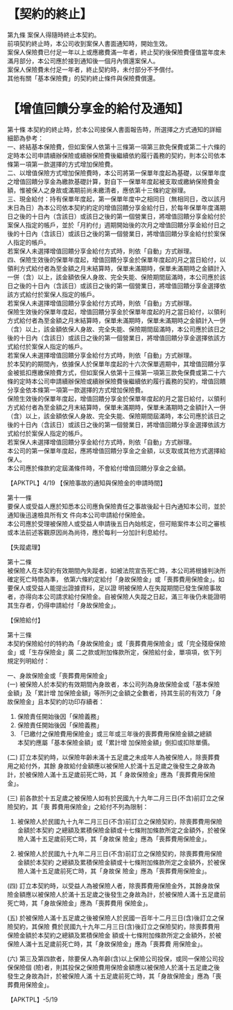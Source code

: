 # 【契約的終止】

第九條 案保人得隨時終止本契約。  
前項契約終止時，本公司收到案保人書面通知時，開始生效。  
案保人保險費已付足一年以上或應繳費滿一年者，終止契約後保險費僅值當年度未滿月部分，本公司應於接到通知後一個月內償還案保人。  
案保人保險費未付足一年者，終止契約時，未付部分不予償付。  
其他有關「基本保險費」的契約終止條件與保險費償還。

# 【增值回饋分享金的給付及通知】

第十條 本契約的終止時，於本公司接保人書面報告時，所選擇之方式通知的詳細細節為參考：  
一、終結基本保險費，但如案保人依第十三條第一項第三款免保費或第二十六條的定時本公司申請續辦保險或續辦保險費後繼續依約履行義務的契約，則本公司依本條第一項第一款選擇的方式增加保險費。  
二、以增值保險方式增加保險費時，本公司將第一保單年度起為基礎，以保單年度之增值回饋分享金為繳款基礎計算，對自下一保單年度起被支取或繳納保險費金額，惟被保人之身故或滿期前尚未繳清者，應依第十三條約定辦理。  
三、現金給付：持有保單年度起，第一保單年度中之相同日（無相同日，改以該月末日為日）為本公司依本契約約定的增值回饋分享金給付日，於每年保單年度滿期日之後的十日內（含該日）或該日之後的第一個營業日，將增值回饋分享金給付於案保人指定的帳戶，並於「月約付」週期開始後的次月之增值回饋分享金給付日之後的十日內（含該日）或該日之後的第一個營業日，將增值回饋分享金給付於案保人指定的帳戶。  
若案保人未選擇增值回饋分享金給付方式時，則依「自動」方式辦理。  
四、保險生效後的保單年度起，增值回饋分享金於保單年度起的月之當日給付，以領利方式給付者為至金額之月末結算時，保單未滿期時，保單未滿期時之金額計入一併（含）以上，該金額依保人身故、完全失能、保險期間屆滿時，本公司應於該日之後的十日內（含該日）或該日之後的第一個營業日，將增值回饋分享金選擇依該方式給付於案保人指定的帳戶。  
若案保人未選擇增值回饋分享金給付方式時，則依「自動」方式辦理。  
保險生效後的保單年度起，增值回饋分享金於保單年度起的月之當日給付，以領利方式給付者為至金額之月末結算時，保單未滿期時，保單未滿期時之金額計入一併（含）以上，該金額依保人身故、完全失能、保險期間屆滿時，本公司應於該日之後的十日內（含該日）或該日之後的第一個營業日，將增值回饋分享金選擇依該方式給付於案保人指定的帳戶。  
若案保人未選擇增值回饋分享金給付方式時，則依「自動」方式辦理。  
於本契約的期間內，依據保人於保單年度起的十六次保單週期中，其增值回饋分享金被抵扣應繳保險費方式，但如案保人依第十三條第一項第三款免保費或第二十六條的定時本公司申請續辦保險或續辦保險費後繼續依約履行義務的契約，增值回饋分享金依本條第一項第一款選擇的方式增加保險費。  
保險生效後的保單年度起，增值回饋分享金於保單年度起的月之當日給付，以領利方式給付者為至金額之月末結算時，保單未滿期時，保單未滿期時之金額計入一併（含）以上，該金額依保人身故、完全失能、保險期間屆滿時，本公司應於該日之後的十日內（含該日）或該日之後的第一個營業日，將增值回饋分享金選擇依該方式給付於案保人指定的帳戶。  
若案保人未選擇增值回饋分享金給付方式時，則依「自動」方式辦理。  
本公司的第一保單年度起，應將增值回饋分享金之金額，以支取或其他方式選擇給保人。  
本公司應於條款約定屆滿條件時，不會給付增值回饋分享金之金額。  

【APKTPL】4/19
【保險事故的通知與保險金的申請時間】

第十一條  
要保人或受益人應於知悉本公司應負保險責任之事故後起十日內通知本公司，並於通知後迅速檢具所有文 件向本公司申請給付保險金。  
本公司應於受理被保險人或受益人申請後五日內始核定，但可賠案件本公司之審核或本法前述客觀原因尚為尚待，應於每利一分加計利息給付。

【失蹤處理】

第十二條  
被保險人在本契約有效期間內失蹤者，如被法院宣告死亡時，本公司將根據判決所確定死亡時間為準， 依第六條約定給付「身故保險金」或「喪葬費用保險金」。如要保人或受益人能提出證據資料，足以證 明被保險人在失蹤期間已發生保險事故者，亦得向本公司請求給付保險金。自被保險人失蹤之日起，滿三年後仍未能證明其生存者，仍得申請給付「身故保險金」。

【保險給付】

第十三條  
本契約保險給付的特約為「身故保險金」或「喪葬費用保險金」或「完全殘廢保險金」或「生存保險金」廣 二之款或附加條款所定，保險給付金，單項項，依下列規定列明給付：

一、身故保險金或「喪葬費用保險金」  
(一) 被保險人於本契約有效期間內身故者，本公司列為身故保險金或「基本保險金額」及「累計增 加保險金額」等所列之金額之全數者，持其生前的有效力「身故保險金」且本契約的功印存續者：

1. 保險責任開始後因「保險義務」  
2. 保險責任開始後因「保險義務」  
3. 「已繳付之保險費用保險金」或三年或三年後的喪葬費用保險金額之總額  
本契約應屬「基本保險金額」或「累計增 加保險金額」倒扣或扣除單價。

(二) 訂立本契約時，以保險年齡未滿十五足歲之未成年人為被保險人，除喪葬費用之給付外，其餘 身故給付金額應以被保險人於滿十五足歲之後發生之身故為計，於被保險人滿十五足歲前死亡時，其「 身故保險金」應為「喪葬費用保險金」。

(三) 前各款於十五足歲之被保險人如有於民國九十九年二月三日(不含)前訂立之保險契約，其「喪 葬費用保險金」之給付不列為限制：

1. 被保險人於民國九十九年二月三日(不含)前訂立之保險契約，除喪葬費用保險金額於本契約 之總額及累積保險金額或十七條附加條款所定之金額外，於被保險人滿十五足歲前死亡時，其「身故保 險金」應為「喪葬費用保險金」。

2. 被保險人於民國九十九年二月三日(不含)前訂立之保險契約，除喪葬費用保險金額於本契約 之總額及累積保險金額或十七條附加條款所定之金額外，於被保險人滿十五足歲前死亡時，其「身故保 險金」應為「喪葬費用保險金」。

(四) 訂立本契約時，以受益人為被保險人者，除喪葬費用保險金外，其餘身故保險金額應以被保險人於滿十五足歲之後發生之身故為計，於被保險人滿十五足歲前死亡時，其「身故保險金」應為「喪葬費用 保險金」。

(五) 於被保險人滿十五足歲之後被保險人於民國一百年十二月三日(含)後訂立之保險契約，其保險 費於民國九十九年二月三日(含)後訂立之保險契約，除喪葬費用保險金額於本契約之總額及累積保險金 額或十七條附加條款所定之金額外，於被保險人滿十五足歲前死亡時，其「身故保險金」應為「喪葬費 用保險金」。

(六) 第三及第四款者，除要保人為年齡(含)以上保險公司投保，或同一保險公司投保保險個 (險)者，則其投保之保險費用保險金額應以被保險人於滿十五足歲之後發生之身故為計，於被保險人滿 十五足歲前死亡時，其「身故保險金」應為「喪葬費用保險金」。

【APKTPL】-5/19
